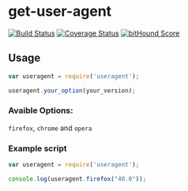 # get-user-agent
[![Build Status](https://travis-ci.org/fscherwi/get-user-agent.svg?branch=master)](https://travis-ci.org/fscherwi/get-user-agent) [![Coverage Status](https://coveralls.io/repos/fscherwi/get-user-agent/badge.svg?branch=master&service=github)](https://coveralls.io/github/fscherwi/get-user-agent?branch=master) [![bitHound Score](https://www.bithound.io/github/fscherwi/get-user-agent/badges/score.svg)](https://www.bithound.io/github/fscherwi/get-user-agent)

## Usage

```js
var useragent = require('useragent');

useragent.your_option(your_version);
```

### Avaible Options:
`firefox`, `chrome` and `opera`

### Example script

```js
var useragent = require('useragent');

console.log(useragent.firefox("40.0"));
```
